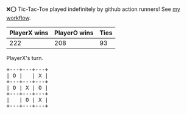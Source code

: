 :x::o: Tic-Tac-Toe played indefinitely by github action runners! See [my workflow](.github/workflows/play.yaml).

|PlayerX wins|PlayerO wins|Ties|
|-|-|-|
|222|208|93|

PlayerX's turn.

<pre>
+---+---+---+
| O |   | X |
+---+---+---+
| O | X | O |
+---+---+---+
|   | O | X |
+---+---+---+
</pre>
